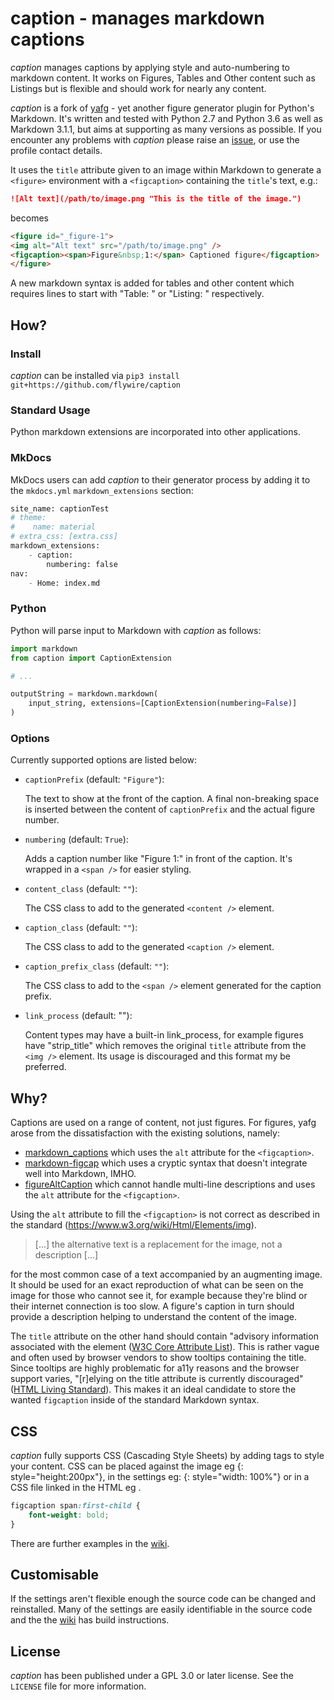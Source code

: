 # caption - manages markdown captions

*caption* manages captions by applying style and auto-numbering to markdown content.
It works on Figures, Tables and Other content such as Listings but is flexible and
should work for nearly any content.

*caption* is a fork of [yafg](https://git.sr.ht/~ferruck/yafg) - yet another
figure generator plugin for Python's Markdown. It's written and tested with
Python 2.7 and Python 3.6 as well as Markdown 3.1.1, but aims at supporting as
many versions as possible. If you encounter any problems with *caption* please
raise an [issue](https://github.com/flywire/caption/issues), or use the profile
contact details.

It uses the `title` attribute given to an image within Markdown to generate a
`<figure>` environment with a `<figcaption>` containing the `title`'s text,
e.g.:

```markdown
![Alt text](/path/to/image.png "This is the title of the image.")
```

becomes

```html
<figure id="_figure-1">
<img alt="Alt text" src="/path/to/image.png" />
<figcaption><span>Figure&nbsp;1:</span> Captioned figure</figcaption>
</figure>
```

A new markdown syntax is added for tables and other content which requires 
lines to start with "Table: " or "Listing: " respectively.

## How?

### Install

*caption* can be installed via `pip3 install git+https://github.com/flywire/caption`

### Standard Usage

Python markdown extensions are incorporated into other applications.

### MkDocs

MkDocs users can add *caption* to their generator process by adding it to the
`mkdocs.yml` `markdown_extensions` section:

```python
site_name: captionTest
# theme:
#    name: material
# extra_css: [extra.css]
markdown_extensions:
    - caption:
        numbering: false
nav:
    - Home: index.md
```

### Python

Python will parse input to Markdown with *caption* as follows:

```python
import markdown
from caption import CaptionExtension

# ...

outputString = markdown.markdown(
    input_string, extensions=[CaptionExtension(numbering=False)]
)
```

### Options

Currently supported options are listed below:

* `captionPrefix` (default: `"Figure"`):

    The text to show at the front of the caption. A final non-breaking space
    is inserted between the content of `captionPrefix` and the actual figure
    number.

* `numbering` (default: `True`):

    Adds a caption number like "Figure 1:" in front of the caption. It's
	wrapped in a `<span />` for easier styling.

* `content_class` (default: `""`):

    The CSS class to add to the generated `<content />` element.

* `caption_class` (default: `""`):

    The CSS class to add to the generated `<caption />` element.

* `caption_prefix_class` (default: `""`):

    The CSS class to add to the `<span />` element generated for the caption prefix.

* `link_process` (default: ""):

    Content types may have a built-in link_process, for example figures have
	"strip_title" which removes the original `title` attribute from the `<img />`
	element. Its usage is discouraged and this format my be preferred.

## Why?

Captions are used on a range of content, not just figures. For figures, 
yafg arose from the dissatisfaction with the existing solutions, namely:

* [markdown\_captions](https://github.com/evidlo/markdown_captions) which uses
  the `alt` attribute for the `<figcaption>`.
* [markdown-figcap](https://github.com/funk1d/markdown-figcap) which uses a
  cryptic syntax that doesn't integrate well into Markdown, IMHO.
* [figureAltCaption](https://github.com/jdittrich/figureAltCaption) which
  cannot handle multi-line descriptions and uses the `alt` attribute for the
  `<figcaption>`.

Using the `alt` attribute to fill the `<figcaption>` is not correct as described
in the standard (https://www.w3.org/wiki/Html/Elements/img).

> [...] the alternative text is a replacement for the image, not a description
> [...]

for the most common case of a text accompanied by an augmenting image. It should
be used for an exact reproduction of what can be seen on the image for those who
cannot see it, for example because they're blind or their internet connection is
too slow. A figure's caption in turn should provide a description helping to
understand the content of the image.

The `title` attribute on the other hand should contain "advisory information
associated with the element ([W3C Core Attribute
List](https://www.w3.org/wiki/Html/Attributes/_Global)). This is rather vague
and often used by browser vendors to show tooltips containing the title. Since
tooltips are highly problematic for a11y reasons and the browser support varies,
"[r]elying on the title attribute is currently discouraged" ([HTML Living
Standard](https://html.spec.whatwg.org/multipage/dom.html#the-title-attribute)).
This makes it an ideal candidate to store the wanted `figcaption` inside of the
standard Markdown syntax.

## CSS

*caption* fully supports CSS (Cascading Style Sheets) by adding tags to style
your content. CSS can be placed against the image eg {: style="height:200px"},
in the settings eg: {: style="width: 100%"} or in a CSS file linked in the HTML 
eg <link rel="stylesheet" href="styles.css">.

```css
figcaption span:first-child {
    font-weight: bold;
}
```
 There are further examples in the [wiki](https://github.com/flywire/caption/wiki).

## Customisable

If the settings aren't flexible enough the source code can be changed and
reinstalled. Many of the settings are easily identifiable in the source code
and the the [wiki](https://github.com/flywire/caption/wiki) has build instructions.

## License

*caption* has been published under a GPL 3.0 or later license. See the `LICENSE`
file for more information.
